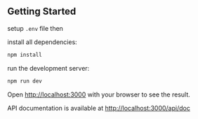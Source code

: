 ## Getting Started

setup `.env` file then

install all dependencies:

```bash
npm install
```

run the development server:

```bash
npm run dev
```

Open [http://localhost:3000](http://localhost:3000) with your browser to see the result.

API documentation is available at [http://localhost:3000/api/doc](http://localhost:3000/api/doc)
